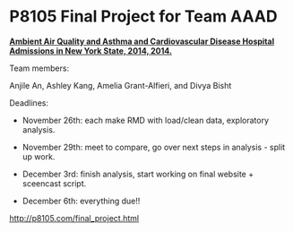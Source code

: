 # P8105 Final Project for Team AAAD

**[Ambient Air Quality and Asthma and Cardiovascular Disease Hospital Admissions in New York State, 2014, 2014.](https://akang7.github.io/AAADfinalproject.github.io/)**

Team members: 

Anjile An, Ashley Kang, Amelia Grant-Alfieri, and Divya Bisht


Deadlines:

* November 26th: each make RMD with load/clean data, exploratory analysis.

* November 29th: meet to compare, go over next steps in analysis - split up work. 

* December 3rd: finish analysis, start working on final website + sceencast script.

* December 6th: everything due!!

http://p8105.com/final_project.html
